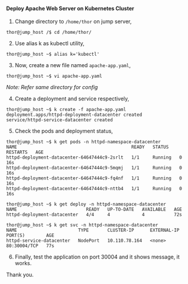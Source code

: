 #### Deploy Apache Web Server on Kubernetes Cluster

1. Change directory to `/home/thor` on jump server,

```
thor@jump_host /$ cd /home/thor/
```

2. Use alias k as kubectl utility,

```
thor@jump_host ~$ alias k='kubectl'
```

3. Now, create a new file named `apache-app.yaml`,

```
thor@jump_host ~$ vi apache-app.yaml
```
*Note: Refer same directory for config*


4. Create a deployment and service respectively,

```
thor@jump_host ~$ k create -f apache-app.yaml
deployment.apps/httpd-deployment-datacenter created
service/httpd-service-datacenter created
```

5. Check the pods and deployment status,

```
thor@jump_host ~$ k get pods -n httpd-namespace-datacenter
NAME                                           READY   STATUS    RESTARTS   AGE
httpd-deployment-datacenter-64647444c9-2srlt   1/1     Running   0          16s
httpd-deployment-datacenter-64647444c9-5mqmj   1/1     Running   0          16s
httpd-deployment-datacenter-64647444c9-fq4nf   1/1     Running   0          16s
httpd-deployment-datacenter-64647444c9-nttb4   1/1     Running   0          16s

thor@jump_host ~$ k get deploy -n httpd-namespace-datacenter
NAME                          READY   UP-TO-DATE   AVAILABLE   AGE
httpd-deployment-datacenter   4/4     4            4           72s

thor@jump_host ~$ k get svc -n httpd-namespace-datacenter
NAME                       TYPE       CLUSTER-IP      EXTERNAL-IP   PORT(S)        AGE
httpd-service-datacenter   NodePort   10.110.78.164   <none>        80:30004/TCP   77s
```

6. Finally, test the application on port 30004 and it shows message, it works.

Thank you.
